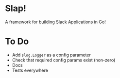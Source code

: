 # Slap!

A framework for building Slack Applications in Go!

# To Do

- Add `slog.Logger` as a config parameter
- Check that required config params exist (non-zero)
- Docs
- Tests everywhere
